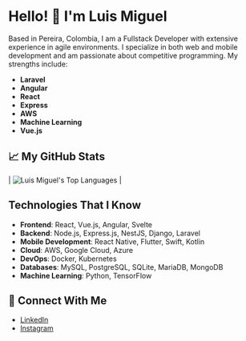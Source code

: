 # Hello! 👋 I'm Luis Miguel

Based in Pereira, Colombia, I am a Fullstack Developer with extensive experience in agile environments. I specialize in both web and mobile development and am passionate about competitive programming. My strengths include:

- **Laravel**
- **Angular**
- **React**
- **Express**
- **AWS**
- **Machine Learning**
- **Vue.js**

## 📈 My GitHub Stats

| ![Luis Miguel's Top Languages](https://github-readme-stats.vercel.app/api/top-langs/?username=Luismsalazarl38&layout=compact&theme=dark) |

## Technologies That I Know

- **Frontend**: React, Vue.js, Angular, Svelte
- **Backend**: Node.js, Express.js, NestJS, Django, Laravel
- **Mobile Development**: React Native, Flutter, Swift, Kotlin
- **Cloud**: AWS, Google Cloud, Azure
- **DevOps**: Docker, Kubernetes
- **Databases**: MySQL, PostgreSQL, SQLite, MariaDB, MongoDB
- **Machine Learning**: Python, TensorFlow


## 🤝 Connect With Me

- [LinkedIn](https://www.linkedin.com/in/luis-miguel-salazar-londo%C3%B1o-5a5898273/)
- [Instagram](https://www.instagram.com/luismsalazarl/)
